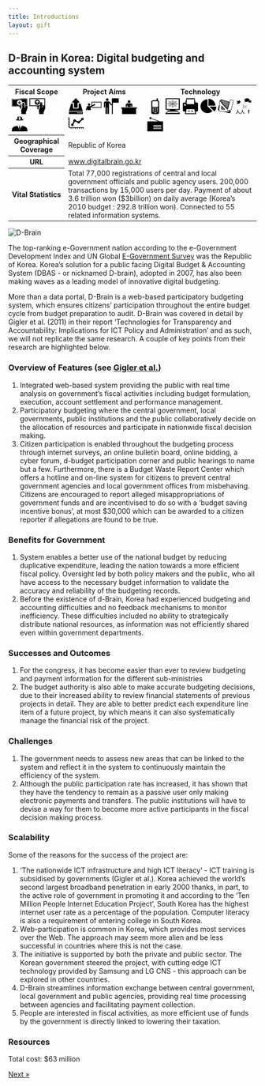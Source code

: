 ```yaml
---
title: Introductions
layout: gift
---
```


## D-Brain in Korea: Digital budgeting and accounting system 

<table class="iconmatrix">
    <tr class="icons">
        <th class="inner">Fiscal Scope</th>
        <th class="inner">Project Aims</th>
        <th>Technology</th>
    </tr>
    <tr class="iconbar">
        <td class="inner">
            <img src="images/revenue.png" class="no" title="Revenue Side" />
            <img src="images/spending.png" class="" title="Spending Side" />
            <img src="images/invisible_money.png" class="no" title="Off-Budget" />
        </td>
        <td class="inner">
            <img src="images/upload.png" class="" title="Publish Better Data" />
            <img src="images/educate.png" class="no" title="Educate Citizens" />
            <img src="images/citizen.png" class="" title="Facilitate Direct Participation"/>
            <img src="images/decision-maker.png" class="no" title="Get Feedback to Policy Makers" />
            <img src="images/data_analysis.png" class="no" title="Analyse and Understand Data" />
        </td>
        <td>
            <img src="images/mobile.png" class="no" title="Mobile Technology" />
            <img src="images/web.png" class="" title="Web-based Technology" />
            <img src="images/offline.png" class="no" title="Offline and Print on Demand" />
            <img src="images/piechart.png" class="no" title="Data Visualisation and Maps" />
            <img src="images/standards.png" class="no" title="Formats and Standards" />
            <img src="images/social_media.png" class="no" title="Social Media" />
            <img src="images/radio.png" class="no" title="Radio" />
        </td>
    </tr>
    <tr>
        <th class="inner">Geographical Coverage</th>
        <td colspan="2">Republic of Korea</td>
    </tr>
    <tr>
        <th class="inner">URL</th>
        <td colspan="2"><a href="http://www.digitalbrain.go.kr">www.digitalbrain.go.kr</a></td>
    </tr>
    <tr>
        <th class="inner">Vital Statistics</th>
        <td colspan="2">Total 77,000 registrations of central and local government officials and public agency users. 200,000 transactions by 15,000 users per day. Payment of about 3.6 trillion won ($3billion) on daily average (Korea’s 2010 budget : 292.8 trillion won). Connected to 55 related information systems.</td>
    </tr>
</table>

<img alt="D-Brain" src="http://farm8.staticflickr.com/7100/7274122142_d489a01d58_o.png" class="screenshot" />

The top-ranking e-Government nation according to the e-Government Development Index and UN Global [E-Government Survey](http://www2.unpan.org/egovkb/global_reports/12report.htm) was the Republic of Korea. Korea’s solution for a public facing Digital Budget & Accounting System (DBAS - or nicknamed D-brain), adopted in 2007, has also been making waves as a leading model of innovative digital budgeting. 

More than a data portal, D-Brain is a web-based participatory budgeting system, which ensures citizens’ participation throughout the entire budget cycle from budget preparation to audit. D-Brain was covered in detail by Gigler et al. (2011) in their report ‘Technologies for Transparency and Accountability: Implications for ICT Policy and Administration’ and as such, we will not replicate the same research. A couple of key points from their research are highlighted below. 

### Overview of Features (see [Gigler et al.](http://scr.bi/wb-report-draft))
 
1. Integrated web-based system providing the public with real time analysis on government’s fiscal activities including budget formulation, execution, account settlement and performance management. 
2. Participatory budgeting where the central government, local governments, public institutions and the public collaboratively decide on the allocation of resources and participate in nationwide fiscal decision making. 
3. Citizen participation is enabled throughout the budgeting process through internet surveys, an online bulletin board, online bidding, a cyber forum, d-budget participation corner and public hearings to name but a few. Furthermore, there is a Budget Waste Report Center which offers a hotline and on-line system for citizens to prevent central government agencies and local government offices from misbehaving. Citizens are encouraged to report alleged misappropriations of government funds and are incentivised to do so with a ‘budget saving incentive bonus’, at most $30,000 which can be awarded to a citizen reporter if allegations are found to be true. 

### Benefits for Government
 
1. System enables a better use of the national budget by reducing duplicative expenditure, leading the nation towards a more efficient fiscal policy. Oversight led by both policy makers and the public, who all have access to the necessary budget information to validate the accuracy and reliability of the budgeting records. 
2. Before the existence of d-Brain, Korea had experienced budgeting and accounting difficulties and no feedback mechanisms to monitor inefficiency. These difficulties included no ability to strategically distribute national resources, as information was not efficiently shared even within government departments. 

### Successes and Outcomes 

1. For the congress, it has become easier than ever to review budgeting and payment information for the different sub-ministries
2. The budget authority is also able to make accurate budgeting decisions, due to their increased ability to review financial statements of previous projects in detail. They are able to better predict each expenditure line item of a future project, by which means it can also systematically manage the financial risk of the project. 

### Challenges 

1. The government needs to assess new areas that can be linked to the system and reflect it in the system to continuously maintain the efficiency of the system. 
2. Although the public participation rate has increased, it has shown that they have the tendency to remain as a passive user only making electronic payments and transfers. The public institutions will have to devise a way for them to become more active participants in the fiscal decision making process. 

### Scalability

Some of the reasons for the success of the project are: 

1. ‘The nationwide ICT infrastructure and high ICT literacy’ - ICT training is subsidised by governments (Gigler et al.). Korea achieved the world’s second largest broadband penetration in early 2000 thanks, in part, to the active role of government in promoting it and according to the ‘Ten Million People Internet Education Project’, South Korea has the highest internet user rate as a percentage of the population. Computer literacy is also a requirement of entering college in South Korea. 
2. Web-participation is common in Korea, which provides most services over the Web. The approach may seem more alien and be less successful in countries where this is not the case. 
3. The initiative is supported by both the private and public sector. The Korean government steered the project, with cutting edge ICT technology provided by Samsung and LG CNS - this approach can be explored in other countries. 
4. D-Brain streamlines information exchange between central government, local government and public agencies, providing real time processing between agencies and facilitating payment collection. 
5. People are interested in fiscal activities, as more efficient use of funds by the government is directly linked to lowering their taxation. 

### Resources

Total cost: $63 million

<div class="pull-right"><a class="btn btn-default btn-mini" href="chapter2-4.html">Next &raquo;</a></div>

